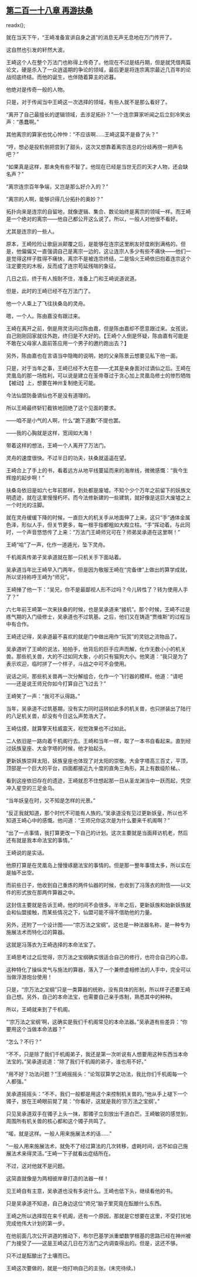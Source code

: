 ## [第二百一十八章 再游扶桑](https://www.xxbiquge.com/11_11207/9105644.html)
readx();

  就在当天下午，“王崎准备宣讲自身之道”的消息无声无息地在万门传开了。

  这自然也引发的轩然大波。

  王崎这个人在整个万法门也称得上传奇了。他现在不过是结丹期，但是就凭借两篇论文，硬是杀入了一众逍遥期的争论的领域，最后更是将连宗离宗最近几百年的论战彻底终结。而他的诞生，也伴随着算主的迟暮。

  他绝对是传奇一般的人物。

  只是，对于传闻当中王崎这一次选择的领域，有些人就不是那么看好了。

  “离开了自己最擅长的逻辑领域，去涉足拓扑？”一个连宗算家听闻之后立刻冷笑出声：“愚蠢啊。”

  其他离宗的算家也忧心忡忡：“不应该啊……王崎这莫不是昏了头？”

  “哼，想必是投机倒把尝到了甜头，这次又想靠着离宗连总的分歧再捞一把声名吧？”

  “如果真是这样，那未免有些不智了。他现在已经是当世无匹的天才人物，还会缺名声？”

  “离宗连宗百年争端，又岂是那么好介入的？”

  “离宗的人啊，能够识得几分拓扑的奥妙？”

  拓扑向来是连宗的自留地，就像逻辑、集合、数论始终是离宗的领域一样。而王崎是一个绝对的离宗——他自己都公开这么说了。所以，一般人对他很不看好。

  尤其是连宗的一些人。

  原本，王崎险险让歌庭派颠覆之后，是能够在连宗这里刷友好度刷到满格的。但是，他偏偏又一直强调自己是离宗一边的，这让连宗人多少有些不痛快——他们一是觉得这样子胜得不痛快，离宗不是被连宗终结，二是恼火王崎依旧抱着连宗这个注定要完的木板，反而成了连宗苟延残喘的象征。

  几日之后，终于有人按耐不住，准备上门和王崎说道说道。

  但是，此时的王崎已经不在万法门了。

  他一个人乘上了飞往扶桑岛的灵舟。

  嗯，一个人。陈由嘉没有跟过来。

  王崎在离开之前，倒是用灵讯问过陈由嘉，但是陈由嘉却不愿意跟过来。女孩说，自己刚刚回家就往外跑，终归是不大好的。【王崎个人倒是怀疑，陈由嘉有可能是不敢在父母家人面前答应用一个男子的邀约跑出去？】

  另外，陈由嘉也在言语当中隐晦的说明，她的父亲陈景云想要见私下他一面。

  只是，对于当年之事，王崎已经不大在意——尤其是亲身面对过谪仙之后。王崎在灵凰岛的那一场胜利，可以说是建立在圣帝尊过于贪心加上灵凰岛修士的惨烈牺牲【被动】上，想要在神州复制绝无可能。

  今法仙盟防备谪仙也不是没有道理的。

  所以王崎最终斩钉截铁地回绝了这个见面的要求。

  ——咱不是小气的人啊，什么“跪下道歉”不提也罢。

  ——我的心胸就是这样，宽阔如大海！

  带着这样的想法，王崎一个人离开了万法门。

  灵舟的速度很快。不过半日的功夫，扶桑就遥遥在望。

  王崎合上了手上的书，看着远方从地平线蔓延而来的海岸线，微微感慨：“我今生辉煌的起步啊！”

  扶桑岛依旧是如六七年前那样，到处都是废墟。不知个少个万年之前留下的妖族文明遗迹，就在这里慢慢朽坏。而今法修新建的一些建筑，就好像是这巨大废墟之上一个时光的注脚。

  就在灵舟缓缓下降的时候，一直巨大的机关手从地面伸了上来，这只“手”通体金属色泽，形似人手，但关节更多，每一根手指都粗如大殿立柱。“手”挥动着。与此同时，一个声音悠悠传了上来：“万法门王崎师兄可在？师弟吴承道在这里啊！”

  王崎“哈”了一声，化作一道遁光，坠下灵舟。

  千机阁真传弟子吴承道就在那一只机关手下面站着。

  吴承道当年比王崎早入门两年，但是因为敬服王崎在“完备律”上做出的算学成就，所以坚持称呼王崎为“师兄”。

  王崎捶了他一下：“吴兄，你不是最鄙视人形不过吗？今儿转性了？转为使用人手了？”

  六七年前王崎第一次来扶桑的时候，也是吴承道来“接机”。那个时候，王崎不过是练气期的入门级修士，吴承道也不过筑基。之后，他们又在铸造“贾维斯”的过程当中有合作。

  王崎还记得，吴承道最不喜欢的就是门中做出用作“玩赏”的灵铠之流物品了。

  吴承道听了王崎的说法，拍拍手，他背后的巨手应声而解，化作无数小小的机关兽。那些机关兽，大的不过如同大象，小的只有猫狗大小。他笑道：“我只是为了表示欢迎，临时拼了一个样子，斗战之中可不会使用。

  说话之间，那些机关兽再一次分解组合，化作一个飞行器的模样。他道：“请吧——还是说王师兄你如今打算自己飞过去？”

  王崎笑了一声：“我可不认得路。”

  当年，吴承道不过筑基期，没有实力同时运转如此多的机关兽，也只拼装出了陆行的八足机关兽，却没有今日这么声势浩大了。

  王崎估摸，就算擎天柱威震天，视觉效果也不过如此。

  二人依旧是一路向着千机阁行去。王崎和当年一样，取了一本书自看起来。直到经过妖族皇座、大金字塔的时候，他才抬起头。

  更新妖族崇拜太阳，妖族皇座也体现了对太阳的崇敬。大金字塔高三百丈，平顶，顶部是一个巨大的平台，四面都接近九十度的直角三角形，其上有数级阶梯。、

  看到这座依旧存在的遗迹，王崎就忍不住想起那一日从圣龙渊当中一跃而起，凭空冲入星空的三足金乌。

  “当年妖皇在时，又不知是怎样的光景。”

  “反正我就知道，那个时代不可能有人族的。”吴承道没有见过更新妖皇，所以也不知道王崎心中的感慨。他问道：“王师兄你这次是为什么要来千机阁啊？”

  “出了一点事情，我打算更改一下自己的计划。这次主要就是当面拜访机老，然后还有就是我本命法宝的事情。”

  王崎说的是实话。

  他原打算是在灵凰岛上慢慢琢磨法宝的事情的。但是那一整年事情太多，所以实在是抽不出空。

  而前些日子，他收到自己重炼的两件仙器的时候，也收到了冯落衣的附信——以文件的形式放在那两件算器之中。

  这封信主要就是告诉王崎，他的时间不会很多。半年之后，更新妖族和始新妖族就会和仙盟接触，而某些情况之下，仙盟可能不得不借助他的力量。

  另外，还附了一个设计图——“宗万法之宝纲”。这也是一种法器名称，是一种专为施展法术而特化过的算器。

  这就是冯落衣为王崎选择的本命法宝了。

  王崎思考过之后觉得，宗万法之宝纲确实很适合自己的修行，也符合自己的心意。

  这种特化了操纵灵气与施法的算器，落入了一个兼修虚相修法的人手中，完全可以当做浮游炮台使用！

  只是，“宗万法之宝纲”只是一类算器的统称，没有具体的形制，所以样子还要王崎自己想。另外，自己的本命法宝，也需要自己亲手炼制，熟悉其中的种种。

  所以，王崎就来到了千机阁。

  “‘宗万法之宝纲’啊，这确实是我们千机阁常见的本命法器。”吴承道有些差异：“你要用这个当做本命法器？”

  “怎么？不行？”

  “不不，只是除了我们千机阁弟子，我还是第一次听说有人想要用这种东西当本命法宝的。”吴承道说道：“除了我们千机阁的弟子，谁也用不好。”

  “用不好？功法问题？”王崎摇摇头：“论驾驭算学之功法，我比你们千机阁每一个人都强。”

  吴承道摇摇头：“不不，我们一般都是用这个来控制机关兽的。”他从手上褪下一个镯子，放在王崎眼前晃了晃：“你看好，这就是我的‘宗万法之宝纲’。”

  只见吴承道双手在镯子上头一抹，那镯子立刻放出千道白芒。王崎敏锐的感觉到，周围所有机关兽的核心都和这个镯子共鸣了。

  “喏，就是这样。一般人用来施展法术的话……”

  “一般人用来施展法术，就免不了经过算法的几次转移，虚耗时间，远不如自己施展法术来得灵活。”王崎一下子就看出症结所在。

  不过，这对他就不是问题。

  这简直就像是为两相彼岸章打造的法器一样！

  见王崎自有主意，吴承道也没有多说什么。王崎也低下头，继续看他的书。

  只是吴承道不知道，自己身边这位“师兄”脑子里究竟在酝酿什么东西。

  王崎之所以选择现在来千机阁，还有一个原因，那就是它想要在这里，不受打扰地完成他伟大计划的第一步。

  在他前面几次公开讲道的推动下，布尔巴基学派重塑数学根基的思路已经在神州被广为接受了——这是王崎这几日在万法门之内调查得出的。但是，这还不够。

  只不过是酝酿出了土壤而已。

  王崎这次要做的，就是一炮打响自己的主张。(未完待续。)
